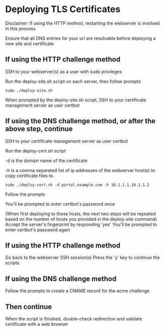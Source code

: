 # Deploying TLS Certificates

Disclaimer: If using the HTTP method, restarting the webserver is involved in this process

Ensure that all DNS entries for your url are resolvable before deploying a new site and certificate

## If using the HTTP challenge method

SSH to your webserver(s) as a user with sudo privileges

Run the deploy-site.sh script on each server, then follow prompts

    sudo ./deploy-site.sh

When prompted by the deploy-site.sh script, SSH to your certificate management server as user certbot

## If using the DNS challenge method, or after the above step, continue

SSH to your certificate management server as user certbot

Run the deploy-cert.sh script

-d is the domain name of the certificate

-h is a comma separated list of ip addresses of the webserver host(s) to copy certificate files to.

    sudo ./deploy-cert.sh -d portal.example.com -h 10.1.1.1,10.1.1.2

Follow the prompts

You'll be prompted to enter certbot's password once

(When first deploying to these hosts, the next two steps will be repeated based on the number of hosts you provided in the deploy-site command)
Accept the server's fingerprint by responding 'yes'
You'll be prompted to enter certbot's password again

## If using the HTTP challenge method

Go back to the webserver SSH session(s)
Press the 'y' key to continue the scripts

## If using the DNS challenge method

Follow the prompts to create a CNAME record for the acme challenge

## Then continue

When the script is finished, double-check redirection and validate certificate with a web browser